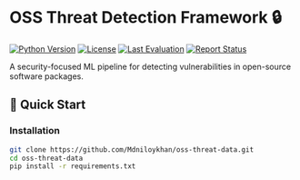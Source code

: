 # OSS Threat Detection Framework 🔒

[![Python Version](https://img.shields.io/badge/python-3.8%2B-blue)](https://www.python.org/)
[![License](https://img.shields.io/badge/license-MIT-green)](LICENSE)
[![Last Evaluation](https://img.shields.io/badge/dynamic/json?url=https%3A%2F%2Fraw.githubusercontent.com%2FMdniloykhan%2Foss-threat-data%2Fmain%2Fdocs%2Flast_eval.json&query=date&label=last%20evaluation)](https://github.com/Mdniloykhan/oss-threat-data/actions)
[![Report Status](https://img.shields.io/badge/dynamic/json?url=https%3A%2F%2Fapi.github.com%2Frepos%2FMdniloykhan%2Foss-threat-data%2Fcommits%3Fpath%3Devaluation_report.md%26per_page%3D1&query=%24[0].commit.message&label=report%20status)](https://github.com/Mdniloykhan/oss-threat-data/blob/main/evaluation_report.md)

A security-focused ML pipeline for detecting vulnerabilities in open-source software packages.

## 🚀 Quick Start

### Installation
```bash
git clone https://github.com/Mdniloykhan/oss-threat-data.git
cd oss-threat-data
pip install -r requirements.txt
